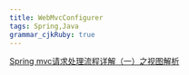 ```yaml
---
title: WebMvcConfigurer
tags: Spring,Java
grammar_cjkRuby: true
---
```


[ Spring mvc请求处理流程详解（一）之视图解析](http://blog.csdn.net/lchpersonal521/article/details/53112728)